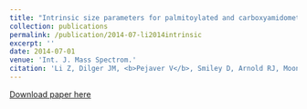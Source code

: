 ```yaml
---
title: "Intrinsic size parameters for palmitoylated and carboxyamidomethylated peptides"
collection: publications
permalink: /publication/2014-07-li2014intrinsic
excerpt: ''
date: 2014-07-01
venue: 'Int. J. Mass Spectrom.'
citation: 'Li Z, Dilger JM, <b>Pejaver V</b>, Smiley D, Arnold RJ, Mooney SD, Mukhopadhyay S, Radivojac P, Clemmer DE (2014) Intrinsic size parameters for palmitoylated and carboxyamidomethylated peptides. <i>Int. J. Mass Spectrom.</i> 368() 6-14.'
---
```

[Download paper here](http://vpejaver.github.io/files/2014-07-li2014intrinsic.pdf)

